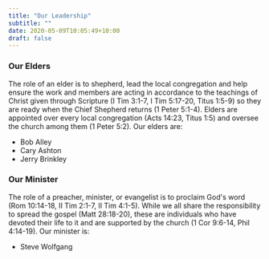 ```yaml
---
title: "Our Leadership"
subtitle: ""
date: 2020-05-09T10:05:49+10:00
draft: false
---
```


### Our Elders
The role of an elder is to shepherd, lead the local congregation and help ensure the work and members are acting in accordance to the teachings of Christ given through Scripture (I Tim 3:1-7, I Tim 5:17-20, Titus 1:5-9) so they are ready when the Chief Shepherd returns (1 Peter 5:1-4). Elders are appointed over every local congregation (Acts 14:23, Titus 1:5) and oversee the church among them (1 Peter 5:2). Our elders are:

- Bob Alley
- Cary Ashton
- Jerry Brinkley

### Our Minister
The role of a preacher, minister, or evangelist is to proclaim God's word (Rom 10:14-18, II Tim 2:1-7, II Tim 4:1-5). While we all share the responsibility to spread the gospel (Matt 28:18-20), these are individuals who have devoted their life to it and are supported by the church (1 Cor 9:6-14, Phil 4:14-19). Our minister is:

- Steve Wolfgang